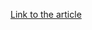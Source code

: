 [Link to the article](https://googleprojectzero.blogspot.com/2024/10/the-windows-registry-adventure-4-hives.html)
